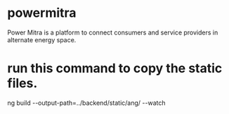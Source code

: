 # powermitra
Power Mitra is a platform to connect consumers and service providers in alternate energy space.
 # run this command to copy the static files.
 ng build --output-path=../backend/static/ang/ --watch
